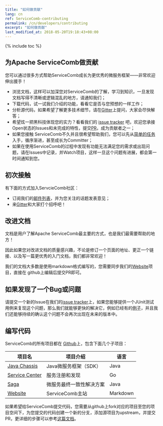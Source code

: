 ```yaml
---
title: "如何做贡献"
lang: cn
ref: ServiceComb-contributing
permalink: /cn/developers/contributing
excerpt: "如何做贡献"
last_modified_at: 2018-05-20T19:18:43+08:00
---
```

{% include toc %}
## 为Apache ServiceComb做贡献
您可以通过很多方式帮助ServiceComb成长为更优秀的微服务框架——非常欢迎伸出援手！

* 浏览文档，这样可以加深您对ServiceComb的了解，学习到知识，一旦发现文档写得不清晰或逻辑混乱的地方，请通知我们；
* 下载代码，试一试我们介绍的功能，看看它是否与您预想的一样工作；
* 分析源代码，如果希望了解更多技术细节，请在[Gitter](http://servicecomb.apache.org/cn/developers/use-gitter/)上提问，大家会尽快解答；
* 希望炫一把黑科技体现您的实力？看看我们的 [issue tracker](https://issues.apache.org/jira/browse/SCB) 吧，欢迎您承接Open状态的Issues和未完成的特性，提交[PR](http://servicecomb.apache.org/cn/developers/submit-codes/)，成为贡献者之一；
* 如果您接触 ServiceComb不久并且很希望帮助我们，您可以先从[简单的任务](https://issues.apache.org/jira/browse/SCB-333?jql=project%20%3D%20SCB%20AND%20status%20%3D%20Open%20AND%20fixVersion%20in%20(EMPTY%2C%20java-chassis-1.0.0-m2)%20AND%20labels%20%3D%20newbie)入手，循序渐进，甚至成长为Committer；
* 如果在使用ServiceComb的过程中发现有功能无法满足您的需求或出现问题，请在Issues中记录，并Watch项目，这样一旦这个问题有进展，都会第一时间通知到您。

## 初次接触
有下面的方式加入ServcieComb社区：

- 订阅我们的[邮件列表](http://servicecomb.apache.org/cn/developers/subscribe-mail-list)，并为您关注的话题发表意见； 
- 来[Gitter](https://gitter.im/ServiceCombUsers/Lobby)和大家打个招呼吧！

## 改进文档
文档是用户了解Apache ServiceComb最主要的方式，也是我们最需要帮助的地方！

因此如果您对改进文档的质量感兴趣，不论是修订一个页面的地址、更正一个链接、以及写一篇更优秀的入门文档，我们都非常欢迎！

我们的文档大多数是使用markdown格式编写的，您需要同步我们的[Website](https://github.com/apache/servicecomb-website)项目，直接在 github上编辑后提交PR即可。

## 如果发现了一个Bug或问题

请提交一个新的Issue在我们的[issue tracker](https://issues.apache.org/jira/browse/SCB)上，如果您能够提供一个JUnit测试用例来复现这个问题，那么我们就能够更快的解决它，例如已经有的[例子](https://github.com/apache/servicecomb-pack/tree/master/alpha/alpha-core/src/test/java/org/apache/servicecomb/pack/alpha/core)，并且我们还能够持续的确认这个问题不会再次出现在未来的版本中。

## 编写代码

ServiceComb的所有项目都在 [Github](https://github.com/search?q=org%3Aapache+servicecomb)上，包含下面几个子项目：

| 项目名 | 项目介绍 | 语言 |
|-------------------------------------------------------------------------------|----------------------------|----------|
| [Java Chassis](https://github.com/apache/servicecomb-java-chassis)      | Java微服务框架（SDK） | Java     |
| [Service Center](https://github.com/apache/servicecomb-service-center)               | 服务注册和发现 | Go       |
| [Saga](https://github.com/apache/servicecomb-saga)                                   | 微服务最终一致性解决方案 | Java     |
| [Website](https://github.com/apache/servicecomb-website) | ServiceComb主站 | Markdown |

如果希望给ServiceComb提交代码，您需要从github上fork对应的项目至您的项目空间下，为您提交的代码创建一个新的分支，添加源项目为upstream，并提交PR，更详细的步骤可以参考[这篇文档](http://servicecomb.apache.org/cn/developers/submit-codes/)。